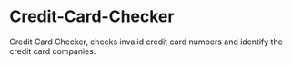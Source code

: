 # Credit-Card-Checker
Credit Card Checker, checks invalid credit card numbers and identify the credit card companies.
